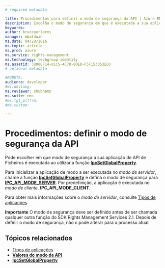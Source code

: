 ```yaml
---
# required metadata

title: Procedimentos para definir o modo de segurança da API | Azure RMS
description: Escolha o modo de segurança em que é executada a sua aplicação de API de Ficheiros.
keywords:
author: bruceperlerms
manager: mbaldwin
ms.date: 04/28/2016
ms.topic: article
ms.prod: azure
ms.service: rights-management
ms.technology: techgroup-identity
ms.assetid: 3B088F14-81C5-4C78-8DED-F5F153353EE0
# optional metadata

#ROBOTS:
audience: developer
#ms.devlang:
ms.reviewer: shubhamp
ms.suite: ems
#ms.tgt_pltfrm:
#ms.custom:

---
```


# Procedimentos: definir o modo de segurança da API

Pode escolher em que modo de segurança a sua aplicação de API de Ficheiros é executada ao utilizar a função [**IpcSetGlobalProperty**](/rights-management/sdk/2.1/api/win/functions#msipc_ipcsetglobalproperty).

Para inicializar a aplicação de modo a ser executada no *modo de servidor*, chame a função [**IpcSetGlobalProperty**](/rights-management/sdk/2.1/api/win/functions#msipc_ipcsetglobalproperty) e defina o modo de segurança para [**IPC\_API\_MODE\_SERVER**](/rights-management/sdk/2.1/api/win/api%20mode%20values#msipc_api_mode_values_IPC_API_MODE_SERVER). Por predefinição, a aplicação é executada no *modo de cliente*, **IPC\_API\_MODE\_CLIENT**.

Para obter mais informações sobre o *modo de servidor*, consulte [Tipos de aplicações](application-types.md).

**Importante** O modo de segurança deve ser definido antes de ser chamada qualquer outra função do SDK Rights Management Services 2.1. Depois de definir o modo de segurança, não o pode alterar para o processo atual.

## Tópicos relacionados

* [Tipos de aplicações](application-types.md)
* [**Valores do modo de API**](/rights-management/sdk/2.1/api/win/api%20mode%20values#msipc_api_mode_values_IPC_API_MODE_SERVER)
* [**IpcSetGlobalProperty**](/rights-management/sdk/2.1/api/win/functions#msipc_ipcsetglobalproperty)
 

 


<!--HONumber=Jun16_HO2-->


